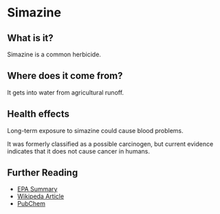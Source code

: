 # Simazine

## What is it?
Simazine is a common herbicide.

## Where does it come from?
It gets into water from agricultural runoff.

## Health effects
Long-term exposure to simazine could cause blood problems.

It was formerly classified as a possible carcinogen, but current evidence indicates that it does not cause cancer in humans.

## Further Reading
* [EPA Summary](https://safewater.zendesk.com/hc/en-us/sections/202346217-Simazine)
* [Wikipeda Article](https://en.wikipedia.org/wiki/Simazine)
* [PubChem](https://pubchem.ncbi.nlm.nih.gov/compound/5216)